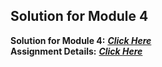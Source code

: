 ## Solution for Module 4

**Solution for Module 4:** ***[Click Here](https://l1m05.github.io/Coursera-Web-Dev-Solutions/Peer_Assignments/Module-4/index.html)<br />***
**Assignment Details:** ***[Click Here](https://github.com/jhu-ep-coursera/fullstack-course4/blob/master/assignments/assignment4/Assignment-4.md)***
